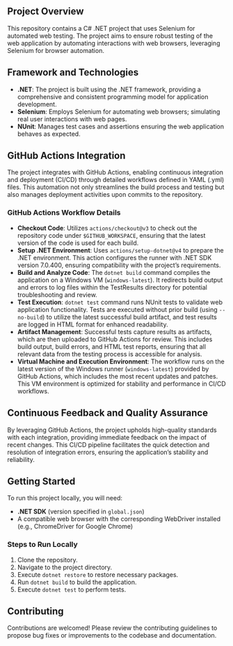 ## Project Overview
This repository contains a C# .NET project that uses Selenium for automated web testing. The project aims to ensure robust testing of the web application by automating interactions with web browsers, leveraging Selenium for browser automation.

## Framework and Technologies
- **.NET**: The project is built using the .NET framework, providing a comprehensive and consistent programming model for application development.
- **Selenium**: Employs Selenium for automating web browsers; simulating real user interactions with web pages.
- **NUnit**: Manages test cases and assertions ensuring the web application behaves as expected.  

## GitHub Actions Integration
The project integrates with GitHub Actions, enabling continuous integration and deployment (CI/CD) through detailed workflows defined in YAML (.yml) files. This automation not only streamlines the build process and testing but also manages deployment activities upon commits to the repository.

### GitHub Actions Workflow Details
- **Checkout Code**: Utilizes `actions/checkout@v3` to check out the repository code under `$GITHUB_WORKSPACE`, ensuring that the latest version of the code is used for each build.
- **Setup .NET Environment**: Uses `actions/setup-dotnet@v4` to prepare the .NET environment. This action configures the runner with .NET SDK version 7.0.400, ensuring compatibility with the project’s requirements.
- **Build and Analyze Code**: The `dotnet build` command compiles the application on a Windows VM (`windows-latest`). It redirects build output and errors to log files within the TestResults directory for potential troubleshooting and review.
- **Test Execution**: `dotnet test` command runs NUnit tests to validate web application functionality. Tests are executed without prior build (using `--no-build`) to utilize the latest successful build artifact, and test results are logged in HTML format for enhanced readability.
- **Artifact Management**: Successful tests capture results as artifacts, which are then uploaded to GitHub Actions for review. This includes build output, build errors, and HTML test reports, ensuring that all relevant data from the testing process is accessible for analysis.
- **Virtual Machine and Execution Environment**: The workflow runs on the latest version of the Windows runner (`windows-latest`) provided by GitHub Actions, which includes the most recent updates and patches. This VM environment is optimized for stability and performance in CI/CD workflows.

## Continuous Feedback and Quality Assurance
By leveraging GitHub Actions, the project upholds high-quality standards with each integration, providing immediate feedback on the impact of recent changes. This CI/CD pipeline facilitates the quick detection and resolution of integration errors, ensuring the application’s stability and reliability.

## Getting Started
To run this project locally, you will need:
- **.NET SDK** (version specified in `global.json`)
- A compatible web browser with the corresponding WebDriver installed (e.g., ChromeDriver for Google Chrome)

### Steps to Run Locally
1. Clone the repository.
2. Navigate to the project directory.
3. Execute `dotnet restore` to restore necessary packages.
4. Run `dotnet build` to build the application.
5. Execute `dotnet test` to perform tests.

## Contributing
Contributions are welcomed! Please review the contributing guidelines to propose bug fixes or improvements to the codebase and documentation.
